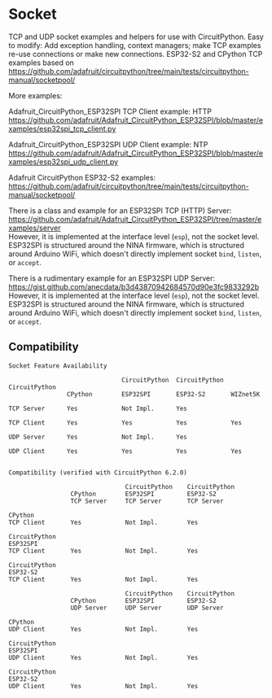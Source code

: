 # Socket
TCP and UDP socket examples and helpers for use with CircuitPython. Easy to modify: Add exception handling, context managers; make TCP examples re-use connections or make new connections. ESP32-S2 and CPython TCP examples based on https://github.com/adafruit/circuitpython/tree/main/tests/circuitpython-manual/socketpool/

More examples:

Adafruit_CircuitPython_ESP32SPI TCP Client example: HTTP  
https://github.com/adafruit/Adafruit_CircuitPython_ESP32SPI/blob/master/examples/esp32spi_tcp_client.py

Adafruit_CircuitPython_ESP32SPI UDP Client example: NTP  
https://github.com/adafruit/Adafruit_CircuitPython_ESP32SPI/blob/master/examples/esp32spi_udp_client.py

Adafruit CircuitPython ESP32-S2 examples:  
https://github.com/adafruit/circuitpython/tree/main/tests/circuitpython-manual/socketpool/

There is a class and example for an ESP32SPI TCP (HTTP) Server:  
https://github.com/adafruit/Adafruit_CircuitPython_ESP32SPI/tree/master/examples/server  
However, it is implemented at the interface level (`esp`), not the socket level. ESP32SPI is structured around the NINA firmware, which is structured around Arduino WiFi, which doesn't directly implement socket `bind`, `listen`, or `accept`.

There is a rudimentary example for an ESP32SPI UDP Server:
https://gist.github.com/anecdata/b3d43870942684570d90e3fc9833292b
However, it is implemented at the interface level (`esp`), not the socket level. ESP32SPI is structured around the NINA firmware, which is structured around Arduino WiFi, which doesn't directly implement socket `bind`, `listen`, or `accept`.

## Compatibility
```
Socket Feature Availability

                               CircuitPython  CircuitPython  CircuitPython
                CPython        ESP32SPI       ESP32-S2       WIZnet5K

TCP Server      Yes            Not Impl.      Yes

TCP Client      Yes            Yes            Yes            Yes

UDP Server      Yes            Not Impl.      Yes

UDP Client      Yes            Yes            Yes            Yes


Compatibility (verified with CircuitPython 6.2.0)

                                CircuitPython    CircuitPython
                 CPython        ESP32SPI         ESP32-S2
                 TCP Server     TCP Server       TCP Server

CPython
TCP Client       Yes            Not Impl.        Yes

CircuitPython
ESP32SPI
TCP Client       Yes            Not Impl.        Yes

CircuitPython
ESP32-S2
TCP Client       Yes            Not Impl.        Yes

                                CircuitPython    CircuitPython
                 CPython        ESP32SPI         ESP32-S2
                 UDP Server     UDP Server       UDP Server

CPython
UDP Client       Yes            Not Impl.        Yes

CircuitPython
ESP32SPI
UDP Client       Yes            Not Impl.        Yes

CircuitPython
ESP32-S2
UDP Client       Yes            Not Impl.        Yes
```
